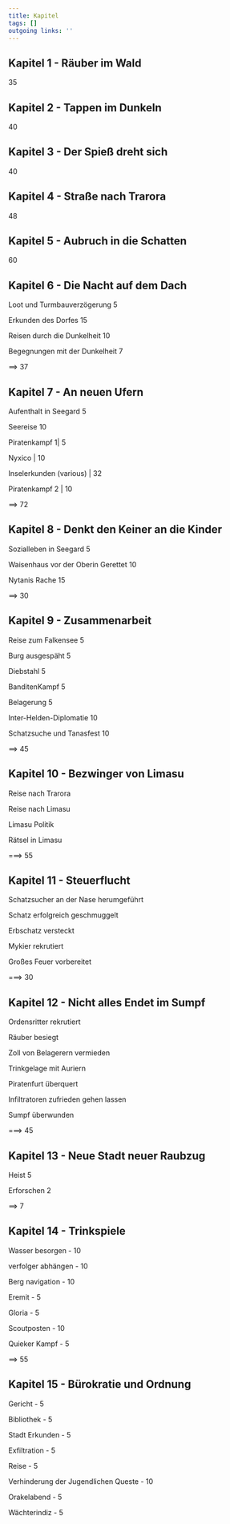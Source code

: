 ```yaml
---
title: Kapitel  
tags: []
outgoing links: ''  
---
```

## Kapitel 1 - Räuber im Wald

35

## Kapitel 2 - Tappen im Dunkeln

40

## Kapitel 3 - Der Spieß dreht sich

40

## Kapitel 4 - Straße nach Trarora

48

## Kapitel 5 - Aubruch in die Schatten

60 

## Kapitel 6 - Die Nacht auf dem Dach

Loot und Turmbauverzögerung 5  

Erkunden des Dorfes 15  

Reisen durch die Dunkelheit 10  

Begegnungen mit der Dunkelheit 7  

==> 37

## Kapitel 7 - An neuen Ufern

Aufenthalt in Seegard 5  

Seereise 10  

Piratenkampf 1| 5  

Nyxico | 10  

Inselerkunden (various) | 32  

Piratenkampf 2 | 10  

==> 72

## Kapitel 8 - Denkt den Keiner an die Kinder

Sozialleben in Seegard 5

Waisenhaus vor der Oberin Gerettet 10

Nytanis Rache 15

==> 30

## Kapitel 9 - Zusammenarbeit

Reise zum Falkensee 5

Burg ausgespäht 5

Diebstahl 5

BanditenKampf 5

Belagerung 5

Inter-Helden-Diplomatie 10

Schatzsuche und Tanasfest 10

==> 45

## Kapitel 10 - Bezwinger von Limasu

Reise nach Trarora

Reise nach Limasu

Limasu Politik

Rätsel in Limasu

===> 55

## Kapitel 11 - Steuerflucht

Schatzsucher an der Nase herumgeführt

Schatz erfolgreich geschmuggelt

Erbschatz versteckt

Mykier rekrutiert

Großes Feuer vorbereitet

===> 30

## Kapitel 12 - Nicht alles Endet im Sumpf  

Ordensritter rekrutiert

Räuber besiegt

Zoll von Belagerern vermieden

Trinkgelage mit Auriern

Piratenfurt überquert

Infiltratoren zufrieden gehen lassen

Sumpf überwunden

===> 45

## Kapitel 13 - Neue Stadt neuer Raubzug

Heist 5   

Erforschen 2  

==> 7

## Kapitel 14 - Trinkspiele  

Wasser besorgen - 10  

verfolger abhängen - 10  

Berg navigation - 10  

Eremit - 5  

Gloria - 5   

Scoutposten - 10  

Quieker Kampf - 5  

==> 55

## Kapitel 15 - Bürokratie und Ordnung

Gericht - 5  

Bibliothek - 5  

Stadt Erkunden - 5  

Exfiltration - 5  

Reise - 5  

Verhinderung der Jugendlichen Queste - 10  

Orakelabend - 5

Wächterindiz - 5



